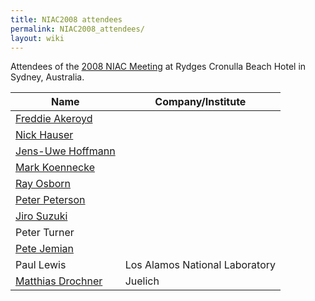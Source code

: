 ```yaml
---
title: NIAC2008 attendees
permalink: NIAC2008_attendees/
layout: wiki
---
```


Attendees of the [2008 NIAC Meeting](NIAC2008 "wikilink") at Rydges
Cronulla Beach Hotel in Sydney, Australia.

| Name                                                      | Company/Institute                                                   |
|-----------------------------------------------------------|---------------------------------------------------------------------|
| [Freddie Akeroyd](User%3AFreddie_Akeroyd "wikilink")      | | ISIS, UK                                                          |
| [Nick Hauser](User%3ANick_Hauser "wikilink")              | | Australian Nuclear Science and Technology Organisation, Australia |
| [ Jens-Uwe Hoffmann](User%3AJens-Uwe_Hoffmann "wikilink") | | Hahn-Meitner-Institut Berlin, Germany                             |
| [Mark Koennecke](User%3AMark_Koennecke "wikilink")        | | Paul Scherrer Institut                                            |
| [Ray Osborn](User%3ARay_Osborn "wikilink")                | | Argonne National Laboratory, USA                                  |
| [Peter Peterson](User%3APeter_Peterson "wikilink")        | |Oak Ridge National Laboratory, USA                                 |
| [Jiro Suzuki](User%3AJiro_Suzuki "wikilink")              | | KEK, Japan                                                        |
| Peter Turner                                              | | University of Sydney                                              |
| [Pete Jemian](User%3APete_Jemian "wikilink")              | | Argonne National Laboratory, USA                                  |
| Paul Lewis                                                | Los Alamos National Laboratory                                      |
| [Matthias Drochner](User%3AMatthias_Drochner "wikilink")  | Juelich                                                             |


